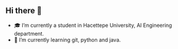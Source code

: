 ## Hi there 👋

- 🎓 I’m currently a student in Hacettepe University, AI Engineering department.
- 🌱 I’m currently learning git, python and java.
